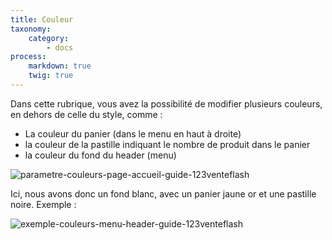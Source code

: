 ```yaml
---
title: Couleur
taxonomy:
    category:
        - docs
process:
    markdown: true
    twig: true
---
```


Dans cette rubrique, vous avez la possibilité de modifier plusieurs couleurs, en dehors de celle du style, comme : 

- La couleur du panier (dans le menu en haut à droite)
- la couleur de la pastille indiquant le nombre de produit dans le panier
- la couleur du fond du header (menu)

![parametre-couleurs-page-accueil-guide-123venteflash](media/15961817825641/parametre-couleurs-page-accueil-guide-123venteflash.png)

Ici, nous avons donc un fond blanc, avec un panier jaune or et une pastille noire. Exemple : 

![exemple-couleurs-menu-header-guide-123venteflash](media/15961817825641/exemple-couleurs-menu-header-guide-123venteflash.png)